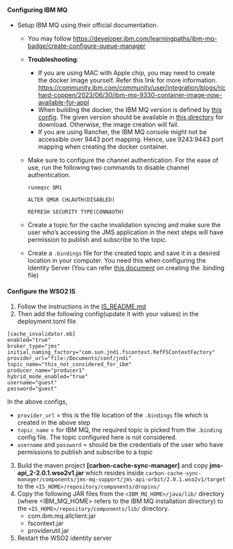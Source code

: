 #### Configuring IBM MQ

* Setup IBM MQ using their official documentation. 
  * You may follow https://developer.ibm.com/learningpaths/ibm-mq-badge/create-configure-queue-manager
  * **Troubleshooting**: 
    * If you are using MAC with Apple chip, you may need to create the docker image yourself. Refer this link for 
      more information. 
      https://community.ibm.com/community/user/integration/blogs/richard-coppen/2023/06/30/ibm-mq-9330-container-image-now-available-for-appl 
    * When building the docker, the IBM MQ version is defined by [this config](https://github.com/ibm-messaging/mq-container/blob/master/config.env#L4). The given version should be available in [this 
      directory](https://public.dhe.ibm.com/ibmdl/export/pub/software/websphere/messaging/mqadv/) for download. 
      Otherwise, the image creation will fail.
    * If you are using Rancher, the IBM MQ console might not be accessible over 9443 port mapping.
      Hence, use 9243:9443 port mapping when creating the docker container. 
  * Make sure to configure the channel authentication. For the ease of use, run the following two commands to disable 
    channel authentication.
    
    `runmqsc QM1`

     `ALTER QMGR CHLAUTH(DISABLED)`

     `REFRESH SECURITY TYPE(CONNAUTH)`
  * Create a topic for the cache invalidation syncing and make sure the user who’s accessing the JMS application in 
    the next steps will have permission to publish and subscribe to the topic.
  * Create a `.bindings` file for the created topic and save it in a desired location in your computer. You need this 
    when configuring the Identity Server (You can refer [this document](https://ei.docs.wso2.com/en/latest/micro-integrator/setup/brokers/configure-with-IBM-websphereMQ/#generating-the-bindings-file) on creating the .binding file)

#### Configure the WSO2 IS

1. Follow the instructions in the [IS_README.md](IS_README.md)
2. Then add the following config(update it with your values) in the deployment.toml file
  ```
  [cache_invalidator.mb]
  enabled="true"
  broker_type="jms"
  initial_naming_factory="com.sun.jndi.fscontext.RefFSContextFactory"
  provider_url="file:/Documents/conf/jndi"
  topic_name="this_not_considered_for_ibm"
  producer_name="producer1"
  hybrid_mode_enabled="true"
  username="guest"
  password="guest"
  ```
  In the above configs,
  * `provider_url` = this is the file location of the `.bindings` file which is created in the above step 
  * `topic_name` = for IBM MQ, the required topic is picked from the `.binding` config file. The topic configured here 
    is not considered. 
  * `username` and `password` = should be the credentials of the user who have permissions to publish and subscribe to a topic
3. Build the maven project **[carbon-cache-sync-manager]** and copy **jms-api_2-2.0.1.wso2v1.jar** which resides inside 
  `carbon-cache-sync-manager/components/jms-mq-support/jms-api-orbit/2.0.1.wso2v1/target` to the `<IS_HOME>/repository/components/dropins/`
4. Copy the following JAR files from the `<IBM_MQ_HOME>/java/lib/` directory (where <IBM_MQ_HOME> refers to the IBM MQ installation directory) to the `<IS_HOME>/repository/components/lib/` directory.
   * com.ibm.mq.allclient.jar
   * fscontext.jar
   * providerutil.jar
5. Restart the WSO2 identity server
